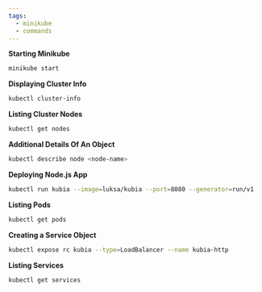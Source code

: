 ```yaml
---
tags:
  - minikube
  - commands
---
```

**Starting Minikube**
```bash
minikube start
```

**Displaying Cluster Info**
```bash
kubectl cluster-info
```

**Listing Cluster Nodes**
```bash
kubectl get nodes
```

**Additional Details Of An Object**
```bash
kubectl describe node <node-name>
```

**Deploying Node.js App**
```bash
kubectl run kubia --image=luksa/kubia --port=8080 --generator=run/v1
```

**Listing Pods**
```bash
kubectl get pods
```

**Creating a Service Object**
```bash
kubectl expose rc kubia --type=LoadBalancer --name kubia-http
```

**Listing Services**
```bash
kubectl get services
```



